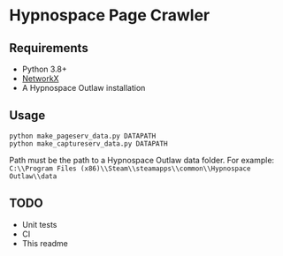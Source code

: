 # Hypnospace Page Crawler

## Requirements

- Python 3.8+
- [NetworkX](https://networkx.org/)
- A Hypnospace Outlaw installation

## Usage
```
python make_pageserv_data.py DATAPATH
python make_captureserv_data.py DATAPATH
```

Path must be the path to a Hypnospace Outlaw data folder. For example: ``C:\\Program Files (x86)\\Steam\\steamapps\\common\\Hypnospace Outlaw\\data``

## TODO
- Unit tests
- CI
- This readme